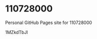 # 110728000
Personal GitHub Pages site for 110728000































































1MZkdTbJl
